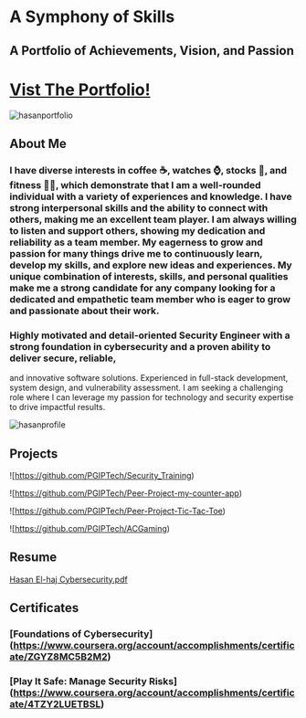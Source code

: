 # **A Symphony of Skills**

## A Portfolio of Achievements, Vision, and Passion 

# [Vist The Portfolio!](https://hasanportfolio.vercel.app/)

![hasanportfolio](https://github.com/user-attachments/assets/77de8c13-7395-4bc4-993f-3b957860cd94)

## About Me

###  I have diverse interests in coffee ☕, watches ⌚, stocks 💸, and fitness 🏋️‍♂️, which demonstrate that I am a well-rounded individual with a variety of experiences and knowledge. I have strong interpersonal skills and the ability to connect with others, making me an excellent team player. I am always willing to listen and support others, showing my dedication and reliability as a team member. My eagerness to grow and passion for many things drive me to continuously learn, develop my skills, and explore new ideas and experiences. My unique combination of interests, skills, and personal qualities make me a strong candidate for any company looking for a dedicated and empathetic team member who is eager to grow and passionate about their work.

### Highly motivated and detail-oriented Security Engineer with a strong foundation in cybersecurity and a proven ability to deliver secure, reliable,
and innovative software solutions. Experienced in full-stack development, system design, and vulnerability assessment. I am seeking a challenging
role where I can leverage my passion for technology and security expertise to drive impactful results.


![hasanprofile](https://github.com/user-attachments/assets/32a5b79e-7df6-4bd3-9922-b51bde523f43)

## Projects

![https://github.com/PGIPTech/Security_Training)

![https://github.com/PGIPTech/Peer-Project-my-counter-app)

![https://github.com/PGIPTech/Peer-Project-Tic-Tac-Toe)

![https://github.com/PGIPTech/ACGaming)


## Resume

[Hasan El-haj Cybersecurity.pdf](https://github.com/user-attachments/files/17368846/Hasan.El-haj.Cybersecurity.pdf)


## Certificates 

### [Foundations of Cybersecurity] (https://www.coursera.org/account/accomplishments/certificate/ZGYZ8MC5B2M2)
### [Play It Safe: Manage Security Risks] (https://www.coursera.org/account/accomplishments/certificate/4TZY2LUETBSL)


